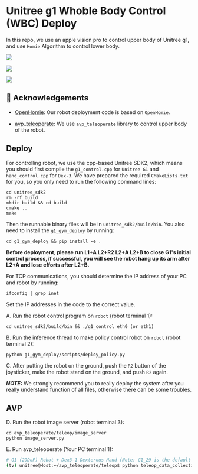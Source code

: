 # Unitree g1 Whoble Body Control (WBC) Deploy

In this repo, we use an apple vision pro to control upper body of Unitree g1, and use `Homie` Algorithm to control lower body.

![](demo1.gif)

![](demo2.gif)

![](demo3.gif)

## 👏 Acknowledgements

- [OpenHomie](https://github.com/OpenRobotLab/OpenHomie/tree/main/HomieDeploy): Our robot deployment code is based on `OpenHomie`.

- [avp_teleoperate](https://github.com/unitreerobotics/avp_teleoperate): We use `avp_teleoperate` library to control upper body of the robot.

## Deploy

For controlling robot, we use the cpp-based Unitree SDK2, which means you should first compile the `g1_control.cpp` for `Unitree G1` and `hand_control.cpp` for `Dex-3`. We have prepared the required `CMakeLists.txt` for you, so you only need to run the following command lines:
```
cd unitree_sdk2
rm -rf build
mkdir build && cd build
cmake ..
make
```
Then the runnable binary files will be in `unitree_sdk2/build/bin`.
You also need to install the  `g1_gym_deploy` by running:
```
cd g1_gym_deploy && pip install -e .
```


**Before deployment, please run L1+A L2+R2 L2+A L2+B to close G1's initial control process, if successful, you will see the robot hang up its arm after L2+A and lose efforts after L2+B.**

For TCP communications, you should determine the IP address of your PC and robot by running:
```
ifconfig | grep inet
```
Set the IP addresses in the code to the correct value.


A. Run the robot control program on `robot` (robot terminal 1):
```
cd unitree_sdk2/build/bin && ./g1_control eth0 (or eth1)
```
B. Run the inference thread to make policy control robot on `robot` (robot terminal 2):
```
python g1_gym_deploy/scripts/deploy_policy.py
```
C. After putting the robot on the ground, push the `R2` button of the joysticker, make the robot stand on the ground, and push `R2` again.

***NOTE:*** We strongly recommend you to really deploy the system after you really understand function of all files, otherwise there can be some troubles.


## AVP

D. Run the robot image server (robot terminal 3):
```
cd avp_teleoperate/teleop/image_server
python image_server.py
```

E. Run avp_teleoperate (Your PC terminal 1):

   ```bash
   # G1 (29DoF) Robot + Dex3-1 Dexterous Hand (Note: G1_29 is the default value for --arm, so it can be omitted)
   (tv) unitree@Host:~/avp_teleoperate/teleop$ python teleop_data_collecting.py --arm=G1_29 --hand=dex3 --record
   ```


